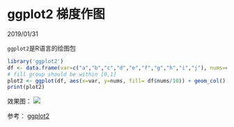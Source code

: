 # ggplot2 梯度作图
2019/01/31

`ggplot2`是R语言的绘图包

```R
library('ggplot2')
df <- data.frame(var=c("a","b","c","d","e","f","g","h","i","j"), nums=c(1:10))
# fill group should be within [0,1]
plot2 <- ggplot(df, aes(x=var, y=nums, fill= df$nums/10)) + geom_col() + scale_fill_gradient(low="red", high="green") + guides(fill = guide_colourbar(barwidth = 2, barheight = 10))
print(plot2)
```

效果图：
![](https://img2018.cnblogs.com/blog/1503439/201901/1503439-20190131235721815-1557311910.png)

参考：
[ggplot2](https://ggplot2.tidyverse.org/reference/guide_colourbar.html)